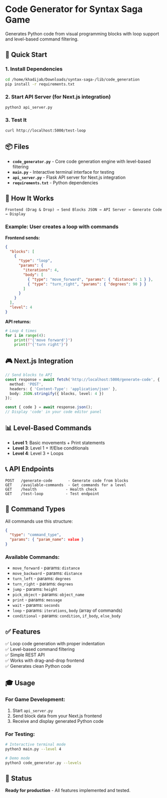 # Code Generator for Syntax Saga Game

Generates Python code from visual programming blocks with loop support and level-based command filtering.

## 🚀 Quick Start

### 1. Install Dependencies
```bash
cd /home/khadijab/Downloads/syntax-saga-/lib/code_generation
pip install -r requirements.txt
```

### 2. Start API Server (for Next.js integration)
```bash
python3 api_server.py
```

### 3. Test It
```bash
curl http://localhost:5000/test-loop
```

## 📦 Files

- **`code_generator.py`** - Core code generation engine with level-based filtering
- **`main.py`** - Interactive terminal interface for testing
- **`api_server.py`** - Flask API server for Next.js integration
- **`requirements.txt`** - Python dependencies

## 🎯 How It Works

```
Frontend (Drag & Drop) → Send Blocks JSON → API Server → Generate Code → Display
```

### Example: User creates a loop with commands

**Frontend sends:**
```json
{
  "blocks": [
    {
      "type": "loop",
      "params": {
        "iterations": 4,
        "body": [
          { "type": "move_forward", "params": { "distance": 1 } },
          { "type": "turn_right", "params": { "degrees": 90 } }
        ]
      }
    }
  ],
  "level": 4
}
```

**API returns:**
```python
# Loop 4 times
for i in range(4):
    print(f"{'move forward'}")
    print(f"{'turn right'}")
```

## 🎮 Next.js Integration

```typescript
// Send blocks to API
const response = await fetch('http://localhost:5000/generate-code', {
  method: 'POST',
  headers: { 'Content-Type': 'application/json' },
  body: JSON.stringify({ blocks, level: 4 })
});

const { code } = await response.json();
// Display 'code' in your code editor panel
```

## 📊 Level-Based Commands

- **Level 1**: Basic movements + Print statements
- **Level 3**: Level 1 + If/Else conditionals
- **Level 4**: Level 3 + Loops

## 📞 API Endpoints

```
POST   /generate-code       - Generate code from blocks
GET    /available-commands  - Get commands for a level
GET    /health             - Health check
GET    /test-loop          - Test endpoint
```

## 🔧 Command Types

All commands use this structure:
```json
{
  "type": "command_type",
  "params": { "param_name": value }
}
```

### Available Commands:
- `move_forward` - params: `distance`
- `move_backward` - params: `distance`
- `turn_left` - params: `degrees`
- `turn_right` - params: `degrees`
- `jump` - params: `height`
- `pick_object` - params: `object_name`
- `print` - params: `message`
- `wait` - params: `seconds`
- `loop` - params: `iterations`, `body` (array of commands)
- `conditional` - params: `condition`, `if_body`, `else_body`

## ✅ Features

✅ Loop code generation with proper indentation  
✅ Level-based command filtering  
✅ Simple REST API  
✅ Works with drag-and-drop frontend  
✅ Generates clean Python code  

## 🎓 Usage

### For Game Development:
1. Start `api_server.py`
2. Send block data from your Next.js frontend
3. Receive and display generated Python code

### For Testing:
```bash
# Interactive terminal mode
python3 main.py --level 4

# Demo mode
python3 code_generator.py --levels
```

## 🚀 Status

**Ready for production** - All features implemented and tested.

